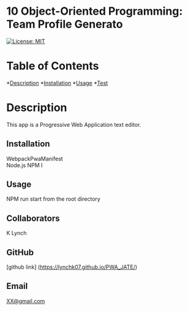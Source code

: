 # 10 Object-Oriented Programming: Team Profile Generato

 [![License: MIT](https://img.shields.io/badge/License-MIT-yellow.svg)](https://opensource.org/licenses/MIT)

  # Table of Contents 
  *[Description](#description)
  *[Installation](#installation)
  *[Usage](#usage)
  *[Test](#test)
    
  # Description 

  This app is a Progressive Web Application text editor.  

  ## Installation 

  WebpackPwaManifest  
  Node.js
  NPM I
 

  ## Usage 

  NPM run start from the root directory 

  ## Collaborators 

  K Lynch 

  ## GitHub 

  [github link] (https://lynchk07.github.io/PWA_JATE/)

  ## Email 

  XX@gmail.com